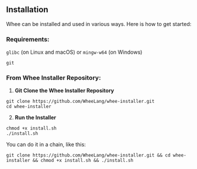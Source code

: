 ## Installation

Whee can be installed and used in various ways. Here is how to get started:

### Requirements:

```glibc``` (on Linux and macOS) or ```mingw-w64``` (on Windows)
    
```git```

### From Whee Installer Repository:
1. **Git Clone the Whee Installer Repository**
```
git clone https://github.com/WheeLang/whee-installer.git
cd whee-installer
```
2. **Run the Installer**
```
chmod +x install.sh
./install.sh
```

You can do it in a chain, like this:
```
git clone https://github.com/WheeLang/whee-installer.git && cd whee-installer && chmod +x install.sh && ./install.sh
```
